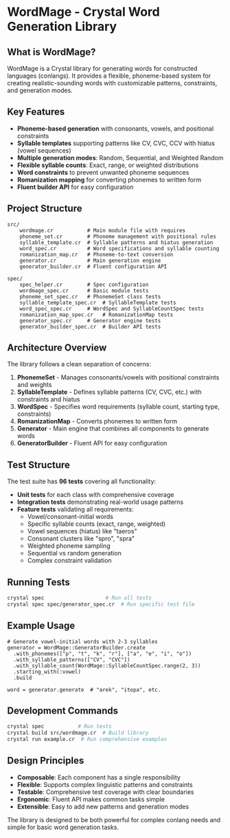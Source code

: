 # WordMage - Crystal Word Generation Library

## What is WordMage?

WordMage is a Crystal library for generating words for constructed languages (conlangs). It provides a flexible, phoneme-based system for creating realistic-sounding words with customizable patterns, constraints, and generation modes.

## Key Features

- **Phoneme-based generation** with consonants, vowels, and positional constraints
- **Syllable templates** supporting patterns like CV, CVC, CCV with hiatus (vowel sequences)
- **Multiple generation modes**: Random, Sequential, and Weighted Random
- **Flexible syllable counts**: Exact, range, or weighted distributions
- **Word constraints** to prevent unwanted phoneme sequences
- **Romanization mapping** for converting phonemes to written form
- **Fluent builder API** for easy configuration

## Project Structure

```
src/
    wordmage.cr           # Main module file with requires
    phoneme_set.cr        # Phoneme management with positional rules
    syllable_template.cr  # Syllable patterns and hiatus generation
    word_spec.cr          # Word specifications and syllable counting
    romanization_map.cr   # Phoneme-to-text conversion
    generator.cr          # Main generation engine
    generator_builder.cr  # Fluent configuration API

spec/
    spec_helper.cr        # Spec configuration
    wordmage_spec.cr      # Basic module tests
    phoneme_set_spec.cr   # PhonemeSet class tests
    syllable_template_spec.cr  # SyllableTemplate tests
    word_spec_spec.cr     # WordSpec and SyllableCountSpec tests
    romanization_map_spec.cr   # RomanizationMap tests
    generator_spec.cr     # Generator engine tests
    generator_builder_spec.cr  # Builder API tests
```

## Architecture Overview

The library follows a clean separation of concerns:

1. **PhonemeSet** - Manages consonants/vowels with positional constraints and weights
2. **SyllableTemplate** - Defines syllable patterns (CV, CVC, etc.) with constraints and hiatus
3. **WordSpec** - Specifies word requirements (syllable count, starting type, constraints)
4. **RomanizationMap** - Converts phonemes to written form
5. **Generator** - Main engine that combines all components to generate words
6. **GeneratorBuilder** - Fluent API for easy configuration

## Test Structure

The test suite has **96 tests** covering all functionality:

- **Unit tests** for each class with comprehensive coverage
- **Integration tests** demonstrating real-world usage patterns
- **Feature tests** validating all requirements:
  - Vowel/consonant-initial words
  - Specific syllable counts (exact, range, weighted)
  - Vowel sequences (hiatus) like "taeros"
  - Consonant clusters like "spro", "spra"
  - Weighted phoneme sampling
  - Sequential vs random generation
  - Complex constraint validation

## Running Tests

```bash
crystal spec                    # Run all tests
crystal spec spec/generator_spec.cr  # Run specific test file
```

## Example Usage

```crystal
# Generate vowel-initial words with 2-3 syllables
generator = WordMage::GeneratorBuilder.create
  .with_phonemes(["p", "t", "k", "r"], ["a", "e", "i", "o"])
  .with_syllable_patterns(["CV", "CVC"])
  .with_syllable_count(WordMage::SyllableCountSpec.range(2, 3))
  .starting_with(:vowel)
  .build

word = generator.generate  # "arek", "itopa", etc.
```

## Development Commands

```bash
crystal spec           # Run tests
crystal build src/wordmage.cr  # Build library
crystal run example.cr  # Run comprehensive examples
```

## Design Principles

- **Composable**: Each component has a single responsibility
- **Flexible**: Supports complex linguistic patterns and constraints
- **Testable**: Comprehensive test coverage with clear boundaries
- **Ergonomic**: Fluent API makes common tasks simple
- **Extensible**: Easy to add new patterns and generation modes

The library is designed to be both powerful for complex conlang needs and simple for basic word generation tasks.